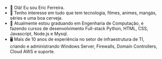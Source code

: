 - 👋 Olá! Eu sou Eric Ferreira.
- 👀 Tenho interesse em tudo que tem tecnologia, filmes, animes, mangás, séries e uma boa cerveja.
- 🌱 Atualmente estou graduando em Engenharia de Computação, e fazendo cursos de desenvolvimento Full-stack Python, HTML, CSS, Javascript, Node.js e Mysql. 
- 🖥️ Mais de 10 anos de experiência no setor de infraestrutura de TI, criando e administrando Windows Server, Firewalls, Domain Controllers, Cloud AWS e suporte.
